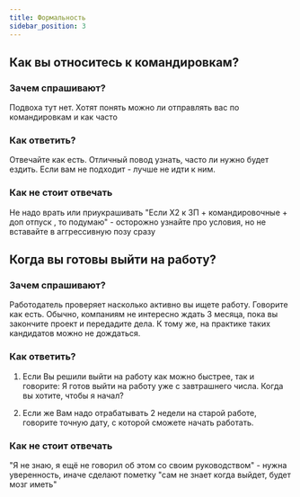 ```yaml
---
title: Формальность
sidebar_position: 3
---
```


## Как вы относитесь к командировкам?

### Зачем спрашивают? 
Подвоха тут нет.
Хотят понять можно ли отправлять вас по командировкам и как часто

### Как ответить?
Отвечайте как есть. Отличный повод узнать, часто ли нужно будет ездить. 
Если вам не подходит - лучше не идти к ним.

### Как не стоит отвечать
Не надо врать или приукрашивать
"Если X2 к ЗП + командировочные + доп отпуск , то подумаю" - осторожно узнайте про условия, но не вставайте в аггрессивную позу сразу

## Когда вы готовы выйти на работу?

### Зачем спрашивают?
Работодатель проверяет насколько активно вы ищете работу. Говорите как есть.
Обычно, компаниям не интересно ждать 3 месяца, пока вы закончите проект и передадите дела. К тому же, на практике таких кандидатов можно не дождаться.

### Как ответить?
1) Если Вы решили выйти на работу как можно быстрее, так и говорите:
Я готов выйти на работу уже с завтрашнего числа. Когда вы хотите, чтобы я начал?

2) Если же Вам надо отрабатывать 2 недели на старой работе, говорите точную дату, с которой сможете начать работать. 

### Как не стоит отвечать
"Я не знаю, я ещё не говорил об этом со своим руководством" - нужна уверенность, иначе сделают пометку "сам не знает когда выйдет, будет мозг иметь"